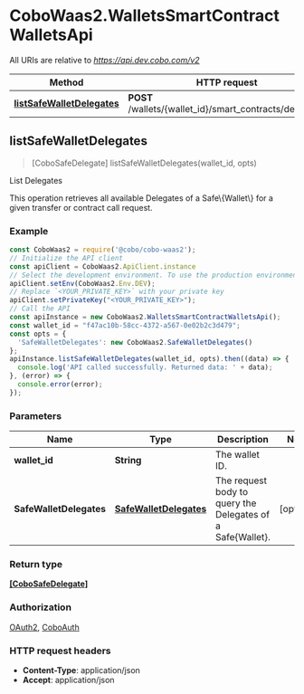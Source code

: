 # CoboWaas2.WalletsSmartContractWalletsApi

All URIs are relative to *https://api.dev.cobo.com/v2*

Method | HTTP request | Description
------------- | ------------- | -------------
[**listSafeWalletDelegates**](WalletsSmartContractWalletsApi.md#listSafeWalletDelegates) | **POST** /wallets/{wallet_id}/smart_contracts/delegates | List Delegates



## listSafeWalletDelegates

> [CoboSafeDelegate] listSafeWalletDelegates(wallet_id, opts)

List Delegates

This operation retrieves all available Delegates of a Safe\\{Wallet\\} for a given transfer or contract call request. 

### Example

```javascript
const CoboWaas2 = require('@cobo/cobo-waas2');
// Initialize the API client
const apiClient = CoboWaas2.ApiClient.instance
// Select the development environment. To use the production environment, replace `Env.DEV` with `Env.PROD`
apiClient.setEnv(CoboWaas2.Env.DEV);
// Replace `<YOUR_PRIVATE_KEY>` with your private key
apiClient.setPrivateKey("<YOUR_PRIVATE_KEY>");
// Call the API
const apiInstance = new CoboWaas2.WalletsSmartContractWalletsApi();
const wallet_id = "f47ac10b-58cc-4372-a567-0e02b2c3d479";
const opts = {
  'SafeWalletDelegates': new CoboWaas2.SafeWalletDelegates()
};
apiInstance.listSafeWalletDelegates(wallet_id, opts).then((data) => {
  console.log('API called successfully. Returned data: ' + data);
}, (error) => {
  console.error(error);
});

```

### Parameters


Name | Type | Description  | Notes
------------- | ------------- | ------------- | -------------
 **wallet_id** | **String**| The wallet ID. | 
 **SafeWalletDelegates** | [**SafeWalletDelegates**](SafeWalletDelegates.md)| The request body to query the Delegates of a Safe{Wallet}. | [optional] 

### Return type

[**[CoboSafeDelegate]**](CoboSafeDelegate.md)

### Authorization

[OAuth2](../README.md#OAuth2), [CoboAuth](../README.md#CoboAuth)

### HTTP request headers

- **Content-Type**: application/json
- **Accept**: application/json

